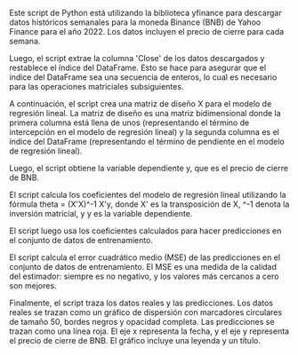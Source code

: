 Este script de Python está utilizando la biblioteca yfinance para descargar datos históricos semanales para la moneda Binance (BNB) de Yahoo Finance 
para el año 2022. Los datos incluyen el precio de cierre para cada semana.

Luego, el script extrae la columna 'Close' de los datos descargados y restablece el índice del DataFrame. Esto se hace para asegurar que el índice del DataFrame sea una secuencia de enteros, lo cual es necesario para las operaciones matriciales subsiguientes.

A continuación, el script crea una matriz de diseño X para el modelo de regresión lineal. La matriz de diseño es una matriz bidimensional donde la primera columna está llena de unos (representando el término de intercepción en el modelo de regresión lineal) y la segunda columna es el índice del DataFrame (representando el término de pendiente en el modelo de regresión lineal).

Luego, el script obtiene la variable dependiente y, que es el precio de cierre de BNB.

El script calcula los coeficientes del modelo de regresión lineal utilizando la fórmula theta = (X'X)^-1 X'y, donde X' es la transposición de X, ^-1 denota la inversión matricial, y y es la variable dependiente.

El script luego usa los coeficientes calculados para hacer predicciones en el conjunto de datos de entrenamiento.

El script calcula el error cuadrático medio (MSE) de las predicciones en el conjunto de datos de entrenamiento. El MSE es una medida de la calidad del estimador: siempre es no negativo, y los valores más cercanos a cero son mejores.

Finalmente, el script traza los datos reales y las predicciones. Los datos reales se trazan como un gráfico de dispersión con marcadores circulares de tamaño 50, bordes negros y opacidad completa. Las predicciones se trazan como una línea roja. El eje x representa la fecha, y el eje y representa el precio de cierre de BNB. El gráfico incluye una leyenda y un título.